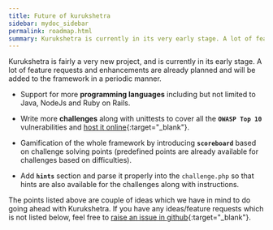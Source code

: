 ```yaml
---
title: Future of kurukshetra
sidebar: mydoc_sidebar
permalink: roadmap.html
summary: Kurukshetra is currently in its very early stage. A lot of features and enhancements will added to the framework coming down the lane. A few of them are listed here.
---
```


Kurukshetra is fairly a very new project, and is currently in its early stage. A lot of feature requests and enhancements are already planned and will be added to the framework in a periodic manner.


* Support for more **programming languages** including but not limited to Java, NodeJs and Ruby on Rails.

* Write more **challenges** along with unittests to cover all the **`OWASP Top 10`** vulnerabilities and [host it online](https://kurukshetra.io){:target="_blank"}.

* Gamification of the whole framework by introducing **`scoreboard`** based on challenge solving points (predefined points are already available for challenges based on difficulties).
  
* Add **`hints`** section and parse it properly into the `challenge.php` so that hints are also available for the challenges along with instructions.


The points listed above are couple of ideas which we have in mind to do going ahead with Kurukshetra. If you have any ideas/feature requests which is not listed below, feel free to [raise an issue in github](https://github.com/a0xnirudh/kurukshetra/issues){:target="_blank"}.
